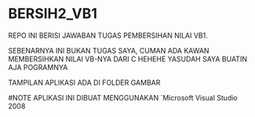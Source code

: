 # BERSIH2_VB1
REPO INI BERISI JAWABAN TUGAS PEMBERSIHAN NILAI VB1.

SEBENARNYA INI BUKAN TUGAS SAYA, CUMAN ADA KAWAN MEMBERSIHKAN NILAI VB-NYA DARI C HEHEHE
YASUDAH SAYA BUATIN AJA POGRAMNYA

TAMPILAN APLIKASI ADA DI FOLDER GAMBAR

#NOTE
APLIKASI INI DIBUAT MENGGUNAKAN 
`Microsoft Visual Studio 2008
